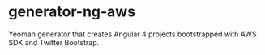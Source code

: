 # generator-ng-aws
Yeoman generator that creates Angular 4 projects bootstrapped with AWS SDK and Twitter Bootstrap. 
